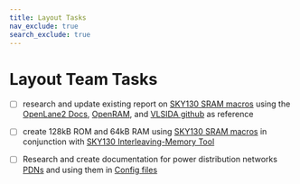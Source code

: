 ```yaml
---
title: Layout Tasks
nav_exclude: true
search_exclude: true
---
```


# Layout Team Tasks

- [ ] research and update existing report on [SKY130 SRAM macros](assets/pdf/sky130_sram_report.pdf) using the [OpenLane2 Docs](https://openlane2.readthedocs.io/en/latest/usage/using_macros.html), [OpenRAM](https://openram.org/), and [VLSIDA github](https://github.com/VLSIDA/sky130_sram_macros) as reference 

- [ ] create 128kB ROM and 64kB RAM using [SKY130 SRAM macros](https://github.com/VLSIDA/sky130_sram_macros) in conjunction with [SKY130 Interleaving-Memory Tool](https://github.com/Baungarten-CINVESTAV/SKY130-Macro-Memory-Cell-Generator) 

- [ ] Research and create documentation for power distribution networks [PDNs](https://openlane2.readthedocs.io/en/latest/usage/pdn.html) and using them in [Config files](https://openlane2.readthedocs.io/en/latest/reference/configuration.html) 

